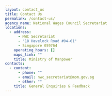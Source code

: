 ```yaml
---
layout: contact_us
title: Contact Us
permalink: /contact-us/
agency_name: National Wages Council Secretariat
locations:
  - address:
      - NWC Secretariat
      - "18 Havelock Road #04-01"
      - Singapore 059764
    operating_hours: []
    maps_link: ""
    title: Ministry of Manpower
contacts:
  - content:
      - phone: ""
      - email: nwc_secretariat@mom.gov.sg
      - other: ""
    title: General Enquiries & Feedback
---
```

